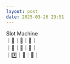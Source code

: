 ```yaml
---
layout: post
date: 2025-03-26 23:51
---
```


Slot Machine<br />
｜🍇｜🍒｜💎｜<br />
｜🔔｜💎｜🍇｜<br />
｜7️⃣｜🏴｜🤡｜<br />

